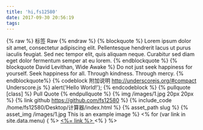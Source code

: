 ```yaml
---
title: 'hi,fs12580'
date: 2017-09-30 20:56:19
tags:
---
```

{% raw %}
标签 Raw
{% endraw %}
{% blockquote %}
Lorem ipsum dolor sit amet, consectetur adipiscing elit. Pellentesque hendrerit lacus ut purus iaculis feugiat. Sed nec tempor elit, quis aliquam neque. Curabitur sed diam eget dolor fermentum semper at eu lorem.
{% endblockquote %}
{% blockquote David Levithan, Wide Awake %}
Do not just seek happiness for yourself. Seek happiness for all. Through kindness. Through mercy.
{% endblockquote%}
{% codeblock 附加说明 http://underscorejs.org/#compact Underscore.js %}
alert('Hello World!');
{% endcodeblock %}
{% pullquote [class] %}
Pull Quote
{% endpullquote %}
{% img /images/1.jpg 20px 20px %}
{% link github https://github.com/fs12580 %}
{% include_code /home/fs12580/Desktop/计算器/index.html %}
{% asset_path slug %}
{% asset_img /images/1.jpg This is an example image %}
<% for (var link in site.data.menu) { %>
    <a href="<%= site.data.menu[link] %>"> <%= link %> </a>
<% } %>
